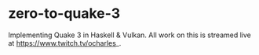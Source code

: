 # zero-to-quake-3

Implementing Quake 3 in Haskell & Vulkan. All work on this is streamed live at https://www.twitch.tv/ocharles_.
